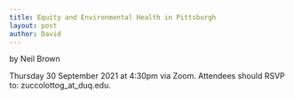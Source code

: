 ```yaml
---
title: Equity and Environmental Health in Pittsburgh
layout: post
author: David
---
```

by Neil Brown  

Thursday 30 September 2021 at 4:30pm via Zoom.  Attendees should RSVP to: zuccolottog_at_duq.edu. 
